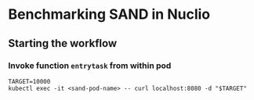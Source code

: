 # Benchmarking SAND in Nuclio

## Starting the workflow

### Invoke function `entrytask` from within pod

```shell
TARGET=10000
kubectl exec -it <sand-pod-name> -- curl localhost:8080 -d "$TARGET"
```
